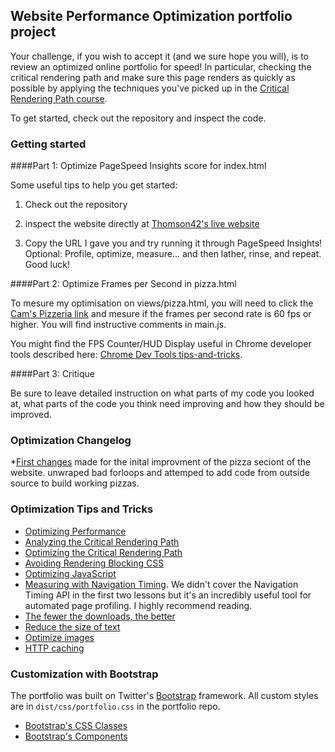 ## Website Performance Optimization portfolio project

Your challenge, if you wish to accept it (and we sure hope you will), is to review an optimized  online portfolio for speed! In particular, checking the critical rendering path and make sure this page renders as quickly as possible by applying the techniques you've picked up in the [Critical Rendering Path course](https://www.udacity.com/course/ud884).

To get started, check out the repository and inspect the code.

### Getting started

####Part 1: Optimize PageSpeed Insights score for index.html

Some useful tips to help you get started:

1. Check out the repository
1. inspect the website directly at [Thomson42's live website](http://thomson42.github.io/frontend-nanodegree-mobile-portfolio/)

1. Copy the URL I gave you and try running it through PageSpeed Insights! Optional: 
Profile, optimize, measure... and then lather, rinse, and repeat. Good luck!

####Part 2: Optimize Frames per Second in pizza.html

To mesure my optimisation on views/pizza.html, you will need to click the [Cam's Pizzeria link](http://thomson42.github.io/frontend-nanodegree-mobile-portfolio/views/pizza.html) and mesure if the frames per second rate is 60 fps or higher. You will find instructive comments in main.js. 

You might find the FPS Counter/HUD Display useful in Chrome developer tools described here: [Chrome Dev Tools tips-and-tricks](https://developer.chrome.com/devtools/docs/tips-and-tricks).

####Part 3: Critique

Be sure to leave detailed instruction on what parts of my code you looked at, what parts of the code you think need improving and how they should be improved.

### Optimization Changelog 
*[First changes](https://github.com/Thomson42/frontend-nanodegree-mobile-portfolio/commit/19c07407e01071a77bcf514977ebdd30c6671d41) made for the inital improvment of the pizza seciont of the website. unwraped bad forloops and attemped to add code from outside source to build working pizzas.


### Optimization Tips and Tricks
* [Optimizing Performance](https://developers.google.com/web/fundamentals/performance/ "web performance")
* [Analyzing the Critical Rendering Path](https://developers.google.com/web/fundamentals/performance/critical-rendering-path/analyzing-crp.html "analyzing crp")
* [Optimizing the Critical Rendering Path](https://developers.google.com/web/fundamentals/performance/critical-rendering-path/optimizing-critical-rendering-path.html "optimize the crp!")
* [Avoiding Rendering Blocking CSS](https://developers.google.com/web/fundamentals/performance/critical-rendering-path/render-blocking-css.html "render blocking css")
* [Optimizing JavaScript](https://developers.google.com/web/fundamentals/performance/critical-rendering-path/adding-interactivity-with-javascript.html "javascript")
* [Measuring with Navigation Timing](https://developers.google.com/web/fundamentals/performance/critical-rendering-path/measure-crp.html "nav timing api"). We didn't cover the Navigation Timing API in the first two lessons but it's an incredibly useful tool for automated page profiling. I highly recommend reading.
* <a href="https://developers.google.com/web/fundamentals/performance/optimizing-content-efficiency/eliminate-downloads.html">The fewer the downloads, the better</a>
* <a href="https://developers.google.com/web/fundamentals/performance/optimizing-content-efficiency/optimize-encoding-and-transfer.html">Reduce the size of text</a>
* <a href="https://developers.google.com/web/fundamentals/performance/optimizing-content-efficiency/image-optimization.html">Optimize images</a>
* <a href="https://developers.google.com/web/fundamentals/performance/optimizing-content-efficiency/http-caching.html">HTTP caching</a>

### Customization with Bootstrap
The portfolio was built on Twitter's <a href="http://getbootstrap.com/">Bootstrap</a> framework. All custom styles are in `dist/css/portfolio.css` in the portfolio repo.

* <a href="http://getbootstrap.com/css/">Bootstrap's CSS Classes</a>
* <a href="http://getbootstrap.com/components/">Bootstrap's Components</a>
